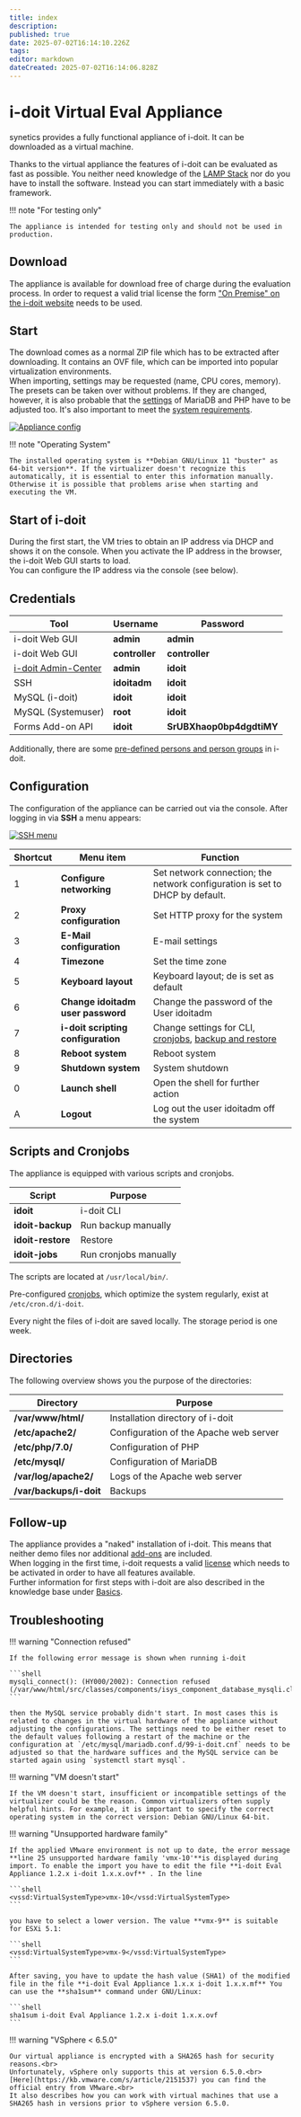 ```yaml
---
title: index
description: 
published: true
date: 2025-07-02T16:14:10.226Z
tags: 
editor: markdown
dateCreated: 2025-07-02T16:14:06.828Z
---
```


# i-doit Virtual Eval Appliance

synetics provides a fully functional appliance of i-doit. It can be downloaded as a virtual machine.

Thanks to the virtual appliance the features of i-doit can be evaluated as fast as possible. You neither need knowledge of the [LAMP Stack](../system-requirements.md) nor do you have to install the software. Instead you can start immediately with a basic framework.

!!! note "For testing only"

    The appliance is intended for testing only and should not be used in production.

## Download

The appliance is available for download free of charge during the evaluation process. In order to request a valid trial license the form ["On Premise" on the i-doit website](https://www.i-doit.com/en/30-days-trial/) needs to be used.

## Start

The download comes as a normal ZIP file which has to be extracted after downloading. It contains an OVF file, which can be imported into popular virtualization environments.<br>
When importing, settings may be requested (name, CPU cores, memory). The presets can be taken over without problems. If they are changed, however, it is also probable that the [settings](../manual-installation/system-settings.md) of MariaDB and PHP have to be adjusted too. It's also important to meet the [system requirements](../system-requirements.md).

[![Appliance config](../../assets/images/en/installation/manual-installation/virtual-appliance/1-va.png)](../../assets/images/en/installation/manual-installation/virtual-appliance/1-va.png)

!!! note "Operating System"

    The installed operating system is **Debian GNU/Linux 11 "buster" as 64-bit version**. If the virtualizer doesn't recognize this automatically, it is essential to enter this information manually. Otherwise it is possible that problems arise when starting and executing the VM.

## Start of i-doit

During the first start, the VM tries to obtain an IP address via DHCP and shows it on the console. When you activate the IP address in the browser, the i-doit Web GUI starts to load.<br>
You can configure the IP address via the console (see below).

## Credentials

| Tool                                                               | Username       | Password                 |
| ------------------------------------------------------------------ | -------------- | ------------------------ |
| i-doit Web GUI                                                     | **admin**      | **admin**                |
| i-doit Web GUI                                                     | **controller** | **controller**           |
| [i-doit Admin-Center](../../system-administration/admin-center.md) | **admin**      | **idoit**                |
| SSH                                                                | **idoitadm**   | **idoit**                |
| MySQL (i-doit)                                                     | **idoit**      | **idoit**                |
| MySQL (Systemuser)                                                 | **root**       | **idoit**                |
| Forms Add-on API                                                   | **idoit**      | **SrUBXhaop0bp4dgdtiMY** |

Additionally, there are some [pre-defined persons and person groups](../../basics/initial-login.md) in i-doit.

## Configuration

The configuration of the appliance can be carried out via the console. After logging in via **SSH** a menu appears:

[![SSH menu](../../assets/images/en/installation/manual-installation/virtual-appliance/2-va.png)](../../assets/images/en/installation/manual-installation/virtual-appliance/2-va.png)

| Shortcut | Menu item                          | Function                                                                                                                                                                  |
| -------- | ---------------------------------- | ------------------------------------------------------------------------------------------------------------------------------------------------------------------------- |
| 1        | **Configure networking**           | Set network connection; the network configuration is set to DHCP by default.                                                                                              |
| 2        | **Proxy configuration**            | Set HTTP proxy for the system                                                                                                                                             |
| 3        | **E-Mail configuration**           | E-mail settings                                                                                                                                                           |
| 4        | **Timezone**                       | Set the time zone                                                                                                                                                         |
| 5        | **Keyboard layout**                | Keyboard layout; de is set as default                                                                                                                                     |
| 6        | **Change idoitadm user password**  | Change the password of the User idoitadm                                                                                                                                  |
| 7        | **i-doit scripting configuration** | Change settings for CLI, [cronjobs](../../maintenance-and-operation/cronjob-setup.md), [backup and restore](../../maintenance-and-operation/backup-and-recovery/index.md) |
| 8        | **Reboot system**                  | Reboot system                                                                                                                                                             |
| 9        | **Shutdown system**                | System shutdown                                                                                                                                                           |
| 0        | **Launch shell**                   | Open the shell for further action                                                                                                                                         |
| A        | **Logout**                         | Log out the user idoitadm off the system                                                                                                                                  |

## Scripts and Cronjobs

The appliance is equipped with various scripts and cronjobs.

| Script            | Purpose               |
| ----------------- | --------------------- |
| **idoit**         | i-doit CLI            |
| **idoit-backup**  | Run backup manually   |
| **idoit-restore** | Restore               |
| **idoit-jobs**    | Run cronjobs manually |

The scripts are located at `/usr/local/bin/`.

Pre-configured [cronjobs](../../automation-and-integration/cli/index.md), which optimize the system regularly, exist at `/etc/cron.d/i-doit`.

Every night the files of i-doit are saved locally. The storage period is one week.

## Directories

The following overview shows you the purpose of the directories:

| Directory               | Purpose                                |
| ----------------------- | -------------------------------------- |
| **/var/www/html/**      | Installation directory of i-doit       |
| **/etc/apache2/**       | Configuration of the Apache web server |
| **/etc/php/7.0/**       | Configuration of PHP                   |
| **/etc/mysql/**         | Configuration of MariaDB               |
| **/var/log/apache2/**   | Logs of the Apache web server          |
| **/var/backups/i-doit** | Backups                                |

## Follow-up

The appliance provides a "naked" installation of i-doit. This means that neither demo files nor additional [add-ons](../../i-doit-add-ons/index.md) are included.<br>
When logging in the first time, i-doit requests a valid [license](../../maintenance-and-operation/licensing.md) which needs to be activated in order to have all features available.<br>
Further information for first steps with i-doit are also described in the knowledge base under [Basics](../../basics/index.md).

## Troubleshooting

!!! warning "Connection refused"

    If the following error message is shown when running i-doit

    ```shell
    mysqli_connect(): (HY000/2002): Connection refused (/var/www/html/src/classes/components/isys_component_database_mysqli.class.php:16)
    ```

    then the MySQL service probably didn't start. In most cases this is related to changes in the virtual hardware of the appliance without adjusting the configurations. The settings need to be either reset to the default values following a restart of the machine or the configuration at `/etc/mysql/mariadb.conf.d/99-i-doit.cnf` needs to be adjusted so that the hardware suffices and the MySQL service can be started again using `systemctl start mysql`.

!!! warning "VM doesn't start"

    If the VM doesn't start, insufficient or incompatible settings of the virtualizer could be the reason. Common virtualizers often supply helpful hints. For example, it is important to specify the correct operating system in the correct version: Debian GNU/Linux 64-bit.

!!! warning  "Unsupported hardware family"

    If the applied VMware environment is not up to date, the error message **line 25 unsupported hardware family 'vmx-10'**is displayed during import. To enable the import you have to edit the file **i-doit Eval Appliance 1.2.x i-doit 1.x.x.ovf** . In the line

    ```shell
    <vssd:VirtualSystemType>vmx-10</vssd:VirtualSystemType>
    ```

    you have to select a lower version. The value **vmx-9** is suitable for ESXi 5.1:

    ```shell
    <vssd:VirtualSystemType>vmx-9</vssd:VirtualSystemType>
    ```

    After saving, you have to update the hash value (SHA1) of the modified file in the file **i-doit Eval Appliance 1.x.x i-doit 1.x.x.mf** You can use the **sha1sum** command under GNU/Linux:

    ```shell
    sha1sum i-doit Eval Appliance 1.2.x i-doit 1.x.x.ovf
    ```

!!! warning  "VSphere < 6.5.0"

    Our virtual appliance is encrypted with a SHA265 hash for security reasons.<br>
    Unfortunately, vSphere only supports this at version 6.5.0.<br>
    [Here](https://kb.vmware.com/s/article/2151537) you can find the official entry from VMware.<br>
    It also describes how you can work with virtual machines that use a SHA265 hash in versions prior to vSphere version 6.5.0.
